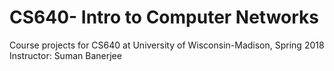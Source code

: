 # CS640- Intro to Computer Networks
Course projects for CS640 at University of Wisconsin-Madison, Spring 2018
Instructor: Suman Banerjee
